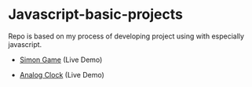 # Javascript-basic-projects

Repo is based on my process of developing project using with especially javascript.

- [Simon Game](https://ozerozturk.github.io/Javascript-fundamental-projects/Simon-Game/index.html)  (Live Demo)

- [Analog Clock](https://ozerozturk.github.io/Javascript-fundamental-projects/Analog%20Clock/index.html)  (Live Demo)
